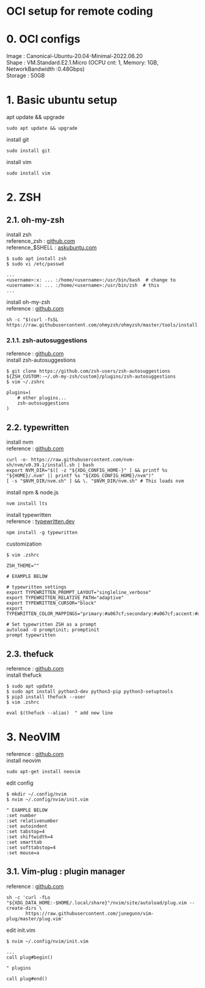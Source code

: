 OCI setup for remote coding
===

# 0. OCI configs
Image : Canonical-Ubuntu-20.04-Minimal-2022.06.20  
Shape : VM.Standard.E2.1.Micro (OCPU cnt: 1, Memory: 1GB, NetworkBandwidth :0.48Gbps)  
Storage : 50GB

# 1. Basic ubuntu setup
apt update && upgrade
```
sudo apt update && upgrade
```

install git
```
sudo install git
```

install vim
```
sudo install vim
```

# 2. ZSH
## 2.1. oh-my-zsh
install zsh  
reference_zsh : [github.com](https://github.com/ohmyzsh/ohmyzsh/wiki/Installing-ZSH#install-and-set-up-zsh-as-default "https://github.com/ohmyzsh/ohmyzsh/wiki/Installing-ZSH#install-and-set-up-zsh-as-default")  
reference_$SHELL : [askubuntu.com](https://askubuntu.com/questions/131823/how-to-make-zsh-the-default-shell "https://askubuntu.com/questions/131823/how-to-make-zsh-the-default-shell")  
```console
$ sudo apt install zsh
$ sudo vi /etc/passwd

...
<username>:x: ... :/home/<username>:/usr/bin/bash  # change to
<username>:x: ... :/home/<username>:/usr/bin/zsh  # this
...
```

install oh-my-zsh  
reference : [github.com](https://github.com/ohmyzsh/ohmyzsh#basic-installation "https://github.com/ohmyzsh/ohmyzsh#basic-installation")
```
sh -c "$(curl -fsSL https://raw.githubusercontent.com/ohmyzsh/ohmyzsh/master/tools/install.sh)"
```

### 2.1.1. zsh-autosuggestions
reference : [github.com](https://github.com/zsh-users/zsh-autosuggestions "https://github.com/zsh-users/zsh-autosuggestions")  
install zsh-autosuggestions
```console
$ git clone https://github.com/zsh-users/zsh-autosuggestions ${ZSH_CUSTOM:-~/.oh-my-zsh/custom}/plugins/zsh-autosuggestions
$ vim ~/.zshrc

plugins=(
    # other plugins...
    zsh-autosuggestions
)
```

## 2.2. typewritten
install nvm  
reference : [github.com](https://github.com/nvm-sh/nvm#installing-and-updating "https://github.com/nvm-sh/nvm#installing-and-updating")
```
curl -o- https://raw.githubusercontent.com/nvm-sh/nvm/v0.39.1/install.sh | bash
export NVM_DIR="$([ -z "${XDG_CONFIG_HOME-}" ] && printf %s "${HOME}/.nvm" || printf %s "${XDG_CONFIG_HOME}/nvm")"
[ -s "$NVM_DIR/nvm.sh" ] && \. "$NVM_DIR/nvm.sh" # This loads nvm
```

install npm & node.js
```
nvm install lts
```

install typewritten  
reference : [typewritten.dev](https://typewritten.dev/#/ "https://typewritten.dev/#/")
```
npm install -g typewritten
```

customization
```console
$ vim .zshrc

ZSH_THEME=""

# EXAMPLE BELOW

# typewritten settings
export TYPEWRITTEN_PROMPT_LAYOUT="singleline_verbose"
export TYPEWRITTEN_RELATIVE_PATH="adaptive"
export TYPEWRITTEN_CURSOR="block"
export TYPEWRITTEN_COLOR_MAPPINGS="primary:#a067cf;secondary:#a067cf;accent:#a067cf;info_neutral_1:#a067cf"

# Set typewritten ZSH as a prompt
autoload -U promptinit; promptinit
prompt typewritten

```

## 2.3. thefuck
reference : [github.com](https://github.com/nvbn/thefuck "https://github.com/nvbn/thefuck")  
install thefuck
```console
$ sudo apt update
$ sudo apt install python3-dev python3-pip python3-setuptools
$ pip3 install thefuck --user
$ vim .zshrc

eval $(thefuck --alias)  " add new line
```

# 3. NeoVIM
reference : [github.com](https://github.com/neovim/neovim "https://github.com/neovim/neovim")  
install neovim
```
sudo apt-get install neovim
```

edit config
```console
$ mkdir ~/.config/nvim
$ nvim ~/.config/nvim/init.vim

" EXAMPLE BELOW
:set number
:set relativenumber
:set autoindent
:set tabstop=4
:set shiftwidth=4
:set smarttab
:set softtabstop=4
:set mouse=a
```

## 3.1. Vim-plug : plugin manager
reference : [github.com](https://github.com/junegunn/vim-plug "https://github.com/junegunn/vim-plug")
```
sh -c 'curl -fLo "${XDG_DATA_HOME:-$HOME/.local/share}"/nvim/site/autoload/plug.vim --create-dirs \
       https://raw.githubusercontent.com/junegunn/vim-plug/master/plug.vim'
```

edit init.vim
```console
$ nvim ~/.config/nvim/init.vim

...
call plug#begin()

" plugins

call plug#end()
```

